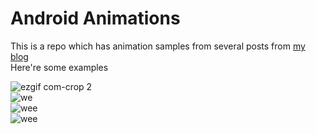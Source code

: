 # Android Animations
This is a repo which has animation samples from several posts from <a href="http://myhexaville.com">my blog</a><br/>
Here're some examples

![ezgif com-crop 2](https://cloud.githubusercontent.com/assets/13784275/21082838/104a29ea-bfe4-11e6-89f7-d7539e089422.gif)
<br/>
![we](https://i1.wp.com/www.myhexaville.com/wp-content/uploads/2017/01/ezgif.com-crop-4.gif?resize=401%2C339)
<br/>
![wee](https://i0.wp.com/myhexaville.com/wp-content/uploads/2017/01/ezgif.com-crop-11.gif?resize=94%2C155)
<br/>
![wee](http://myhexaville.com/wp-content/uploads/2017/11/giphy.gif?resize=94%2C155)

